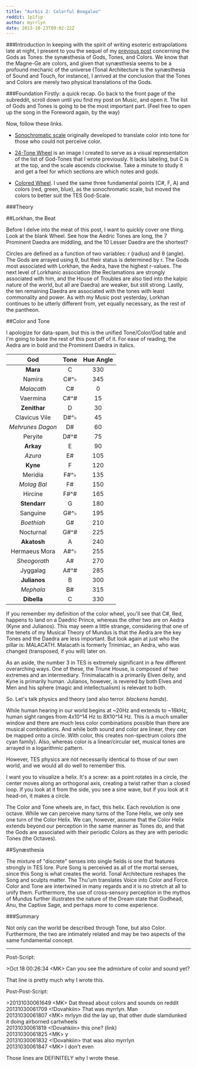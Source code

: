 ```yaml
---
title: "Aurbis 2: Colorful Boogaloo"
reddit: 1p1fip
author: myrrlyn
date: 2013-10-23T09:02:22Z
---
```


###Introduction
In keeping with the spirit of writing esoteric extrapolations late at night, I present to you the sequel of my [previous post](http://redd.it/1oybze) concerning the Gods as Tones: the synæsthesia of Gods, Tones, and Colors. We know that the Magne-Ge are colors, and given that synæsthesia seems to be a profound mechanic of the universe (Tonal Architecture is the synæsthesia of Sound and Touch, for instance), I arrived at the conclusion that the Tones and Colors are merely two physical translations of the Gods.

###Foundation
Firstly: a quick recap. Go back to the front page of the subreddit, scroll down until you find my post on Music, and open it. The list of Gods and Tones is going to be the most important part. (Feel free to open up the song in the Foreword again, by the way)

Now, follow these links.

* [Sonochromatic scale](http://upload.wikimedia.org/wikipedia/commons/1/19/Harbisson%27s_Sonochromatic_Scales.png) originally developed to translate color into tone for those who could not perceive color.

* [24-Tone Wheel](http://d.pr/i/LdfR) is an image I created to serve as a visual representation of the list of God-Tones that I wrote previously. It lacks labeling, but C is at the top, and the scale ascends clockwise. Take a minute to study it and get a feel for which sections are which notes and gods.

* [Colored Wheel](http://d.pr/i/jDwI). I used the same three fundamental points (C#, F, A) and colors (red, green, blue), as the sonochromatic scale, but moved the colors to better suit the TES God-Scale.

###Theory

##Lorkhan, the Beat

Before I delve into the meat of this post, I want to quickly cover one thing. Look at the blank Wheel. See how the Aedric Tones are long, the 7 Prominent Daedra are middling, and the 10 Lesser Daedra are the shortest?

Circles are defined as a function of two variables: r (radius) and θ (angle). The Gods are arrayed using θ, but their status is determined by r. The Gods most associated with Lorkhan, the Aedra, have the highest r-values. The next level of Lorkhanic association (the Reclamations are strongly associated with him, and the House of Troubles are also tied into the kalpic nature of the world, but all are Daedra) are weaker, but still strong. Lastly, the ten remaining Daedra are associated with the tones with least commonality and power. As with my Music post yesterday, Lorkhan continues to be utterly different from, yet equally necessary, as the rest of the pantheon.

##Color and Tone

I apologize for data-spam, but this is the unified Tone/Color/God table and I'm going to base the rest of this post off of it. For ease of reading, the Aedra are in bold and the Prominent Daedra in italics.

God|Tone|Hue Angle
:---:|:---:|:---:
**Mara**|C|330
Namira|C#^♭|345
*Malacath*|C#|0
Vaermina|C#^#|15
**Zenithar**|D|30
Clavicus Vile|D#^♭|45
*Mehrunes Dagon*|D#|60
Peryite|D#^#|75
**Arkay**|E|90
*Azura*|E#|105
**Kyne**|F|120
Meridia|F#^♭|135
*Molag Bal*|F#|150
Hircine|F#^#|165
**Stendarr**|G|180
Sanguine|G#^♭|195
*Boethiah*|G#|210
Nocturnal|G#^#|225
**Akatosh**|A|240
Hermaeus Mora|A#^♭|255
*Sheogorath*|A#|270
Jyggalag|A#^#|285
**Julianos**|B|300
*Mephala*|B#|315
**Dibella**|C|330

If you remember my definition of the color wheel, you'll see that C#, Red, happens to land on a Daedric Prince, whereas the other two are on Aedra (Kyne and Julianos). This may seem a little strange, considering that one of the tenets of my Musical Theory of Mundus is that the Aedra are the key Tones and the Daedra are less important. But look again at just who the pillar is: MALACATH. Malacath is formerly Trinimiac, an Aedra, who was changed (transposed, if you will) later on.

As an aside, the number 3 in TES is extremely significant in a few different overarching ways. One of these, the Triune House, is composed of two extremes and an intermediary. Trinimalacath is a primarily Elven deity, and Kyne is primarily human. Julianos, however, is revered by both Elves and Men and his sphere (magic and intellectualism) is relevant to both.

So. Let's talk physics and theory (and also terror. *blackens hands*).

While human hearing in our world begins at ~20Hz and extends to ~16kHz, human sight ranges from 4x10^14 Hz to 8X10^14 Hz. This is a much smaller window and there are much less color combinations possible than there are musical combinations. And while both sound and color are linear, they *can* be mapped onto a circle. With color, this creates non-spectrum colors (the cyan family). Also, whereas color is a linear/circular set, musical tones are arrayed in a logarithmic pattern.

However, TES physics are not necessarily identical to those of our own world, and we would all do well to remember this.

I want you to visualize a helix. It's a screw: as a point rotates in a circle, the center moves along an orthogonal axis, creating a twist rather than a closed loop. If you look at it from the side, you see a sine wave, but if you look at it head-on, it makes a circle.

The Color and Tone wheels are, in fact, this helix. Each revolution is one octave. While we can perceive many turns of the Tone Helix, we only see one turn of the Color Helix. We can, however, assume that the Color Helix extends beyond our perception in the same manner as Tones do, and that the Gods are associated with their periodic Colors as they are with periodic Tones (the Octaves).

##Synæsthesia

The mixture of "discrete" senses into single fields is one that features strongly in TES lore. Pure Song is perceived as all of the mortal senses, since this Song is what creates the world. Tonal Architecture reshapes the Song and sculpts matter. The Thu'um translates Voice into Color and Force. Color and Tone are intertwined in many regards and it is no stretch at all to unify them. Furthermore, the use of cross-sensory perception in the mythos of Mundus further illustrates the nature of the Dream state that Godhead, Anu, the Captive Sage, and perhaps more to come experience.

###Summary

Not only can the world be described through Tone, but also Color. Furthermore, the two are intimately related and may be two aspects of the same fundamental concept.
____
Post-Script:

&gt;Oct 18 00:26:34 &lt;MK&gt; Can you see the admixture of color and sound yet?

That line is pretty much why I wrote this.

Post-Post-Script:

&gt;20131030061649 &lt;MK&gt; Dat thread about colors and sounds on reddit    
20131030061709 &lt;!Dovahkiin&gt; That was myrrlyn. Man    
20131030061807 &lt;MK&gt; mrlyyn did the lay up, that other dude slamdunked it doing airborned cartwheels    
20131030061819 &lt;!Dovahkiin&gt; this one? (link)   
20131030061825 &lt;MK&gt; y    
20131030061832 &lt;!Dovahkiin&gt; that was also myrrlyn    
20131030061847 &lt;MK&gt; I don't even

Those lines are DEFINITELY why I wrote these.
